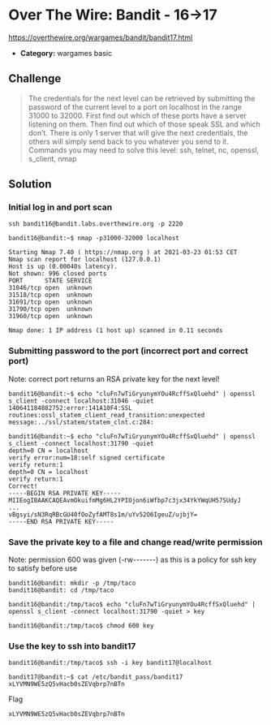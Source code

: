 # Over The Wire: Bandit - 16->17

https://overthewire.org/wargames/bandit/bandit17.html

- **Category:** wargames basic

## Challenge

> The credentials for the next level can be retrieved by submitting the password of the current level to a port on localhost in the range 31000 to 32000. First find out which of these ports have a server listening on them. Then find out which of those speak SSL and which don’t. There is only 1 server that will give the next credentials, the others will simply send back to you whatever you send to it. Commands you may need to solve this level: ssh, telnet, nc, openssl, s_client, nmap


## Solution

### Initial log in and port scan
```
ssh bandit16@bandit.labs.overthewire.org -p 2220

bandit16@bandit:~$ nmap -p31000-32000 localhost

Starting Nmap 7.40 ( https://nmap.org ) at 2021-03-23 01:53 CET
Nmap scan report for localhost (127.0.0.1)
Host is up (0.00040s latency).
Not shown: 996 closed ports
PORT      STATE SERVICE
31046/tcp open  unknown
31518/tcp open  unknown
31691/tcp open  unknown
31790/tcp open  unknown
31960/tcp open  unknown

Nmap done: 1 IP address (1 host up) scanned in 0.11 seconds
```

### Submitting password to the port (incorrect port and correct port)
Note: correct port returns an RSA private key for the next level!
```
bandit16@bandit:~$ echo "cluFn7wTiGryunymYOu4RcffSxQluehd" | openssl s_client -connect localhost:31046 -quiet
140641184882752:error:141A10F4:SSL routines:ossl_statem_client_read_transition:unexpected message:../ssl/statem/statem_clnt.c:284:

bandit16@bandit:~$ echo "cluFn7wTiGryunymYOu4RcffSxQluehd" | openssl s_client -connect localhost:31790 -quiet
depth=0 CN = localhost
verify error:num=18:self signed certificate
verify return:1
depth=0 CN = localhost
verify return:1
Correct!
-----BEGIN RSA PRIVATE KEY-----
MIIEogIBAAKCAQEAvmOkuifmMg6HL2YPIOjon6iWfbp7c3jx34YkYWqUH57SUdyJ
...
vBgsyi/sN3RqRBcGU40fOoZyfAMT8s1m/uYv52O6IgeuZ/ujbjY=
-----END RSA PRIVATE KEY-----
```

### Save the private key to a file and change read/write permission

Note: permission 600 was given (-rw-------) as this is a policy for ssh key to satisfy before use

```
bandit16@bandit: mkdir -p /tmp/taco
bandit16@bandit: cd /tmp/taco

bandit16@bandit:/tmp/taco$ echo "cluFn7wTiGryunymYOu4RcffSxQluehd" | openssl s_client -connect localhost:31790 -quiet > key

bandit16@bandit:/tmp/taco$ chmod 600 key
```

### Use the key to ssh into bandit17

```
bandit16@bandit:/tmp/taco$ ssh -i key bandit17@localhost

bandit17@bandit:~$ cat /etc/bandit_pass/bandit17
xLYVMN9WE5zQ5vHacb0sZEVqbrp7nBTn
```


Flag
```
xLYVMN9WE5zQ5vHacb0sZEVqbrp7nBTn
```
